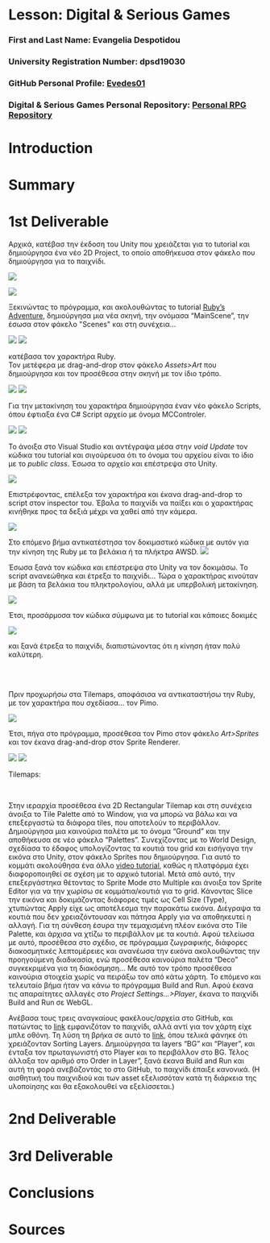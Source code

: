 # Lesson: Digital & Serious Games

### First and Last Name: Evangelia Despotidou
### University Registration Number: dpsd19030
### GitHub Personal Profile: [Evedes01](https://github.com/Evedes01)
### Digital & Serious Games Personal Repository: [Personal RPG Repository](https://github.com/Evedes01/Role-Playing-Game)

# Introduction

# Summary


# 1st Deliverable
Αρχικά, κατέβασ την έκδοση του Unity που χρειάζεται για το tutorial και δημιούργησα ένα νέο 2D Project, το οποίο αποθήκευσα στον φάκελο που δημιούργησα για το παιχνίδι.

![](Report_materials/img1.PNG)

![](Report_materials/img2.PNG)

Ξεκινώντας το πρόγραμμα, και ακολουθώντας το tutorial [Ruby’s Adventure]( https://learn.unity.com/tutorial/main-character-and-first-script?uv=2020.3&projectId=5c6166dbedbc2a0021b1bc7c), δημιούργησα μια νέα σκηνή, την ονόμασα “MainScene”, την έσωσα στον φάκελο "Scenes" και στη συνέχεια... 
 
![](Report_materials/1.png) ![](Report_materials/2.png)

κατέβασα τον χαρακτήρα Ruby.<br>
Τον μετέφερα με drag-and-drop στον φάκελο _Assets>Art_ που δημιούργησα και τον προσέθεσα στην σκηνή με τον ίδιο τρόπο.

![](Report_materials/3.png) ![](Report_materials/4.png)

Για την μετακίνηση του χαρακτήρα δημιούργησα έναν νέο φάκελο Scripts, όπου έφτιαξα ένα C# Script αρχείο με όνομα MCControler.

![](Report_materials/5.png) ![](Report_materials/6.png)

Το άνοιξα στο Visual Studio και αντέγραψα μέσα στην _void Update_ τον κώδικα του tutorial και σιγούρευσα ότι το όνομα του αρχείου είναι το ίδιο με το _public class_. Έσωσα το αρχείο και επέστρεψα στο Unity.

![](Report_materials/code.png)

Επιστρέφοντας, επέλεξα τον χαρακτήρα και έκανα drag-and-drop το script στον inspector του. Έβαλα το παιχνίδι να παίξει και ο χαρακτήρας κινήθηκε προς τα δεξιά μέχρι να χαθεί από την κάμερα.

![](Report_materials/7.png)

Στο επόμενο βήμα αντικατέστησα τον δοκιμαστικό κώδικα με αυτόν για την κίνηση της Ruby με τα βελάκια ή τα πλήκτρα AWSD. 
![](Report_materials/code2.PNG)

Έσωσα ξανά τον κώδικα και επέστρεψα στο Unity να τον δοκιμάσω. Το script ανανεώθηκα και έτρεξα το παιχνίδι… Τώρα ο χαρακτήρας κινούταν με βάση τα βελάκια του πληκτρολογίου, αλλά με υπερβολική μετακίνηση.

![](Report_materials/play1.PNG)

Έτσι, προσάρμοσα τον κώδικα σύμφωνα με το tutorial και κάποιες δοκιμές

![](Report_materials/code3.PNG)

και ξανά έτρεξα το παιχνίδι, διαπιστώνοντας ότι η κίνηση ήταν πολύ καλύτερη.

<br>
<br>

Πριν προχωρήσω στα Tilemaps, αποφάσισα να αντικαταστήσω την Ruby, με τον χαρακτήρα που σχεδίασα... τον Pimo.

![](Report_materials/MCsketch.png)

Έτσι, πήγα στο πρόγραμμα, προσέθεσα τον Pimo στον φάκελο _Art>Sprites_ και τον έκανα drag-and-drop στον Sprite Renderer.

![](Report_materials/charChange.PNG) ![](Report_materials/charChange2.png)

Tilemaps:

<br>

Στην ιεραρχία προσέθεσα ένα 2D Rectangular Tilemap και στη συνέχεια άνοιξα το Tile Palette από το Window, για να μπορώ να βάλω και να επεξεργαστώ τα διάφορα tiles, που αποτελούν το περιβάλλον. Δημιούργησα μια καινούρια παλέτα με το όνομα “Ground” και την αποθήκευσα σε νέο φάκελο “Palettes”. 
Συνεχίζοντας με το World Design, σχεδίασα το έδαφος υπολογίζοντας τα κουτιά του grid και εισήγαγα την εικόνα στο Unity, στον φάκελο Sprites που δημιούργησα. 
Για αυτό το κομμάτι ακολούθησα ένα άλλο [video tutorial]( https://www.youtube.com/watch?v=DTp5zi8_u1U&ab_channel=Velvary), καθώς η πλατφόρμα έχει διαφοροποιηθεί σε σχέση με το αρχικό tutorial.
Μετά από αυτό, την επεξεργάστηκα θέτοντας το Sprite Mode στο Multiple και άνοιξα τον Sprite Editor για να την χωρίσω σε κομμάτια/κουτιά για το grid. Κάνοντας Slice την εικόνα και δοκιμάζοντας διάφορες τιμές ως Cell Size (Type), χτυπώντας Apply είχε ως αποτέλεσμα την παρακάτω εικόνα. Διέγραψα τα κουτιά που δεν χρειαζόντουσαν και πάτησα Apply για να αποθηκευτεί η αλλαγή.
Για τη σύνθεση έσυρα την τεμαχισμένη πλέον εικόνα στο Tile Palette, και άρχισα να χτίζω το περιβάλλον με τα κουτιά. Αφού τελείωσα με αυτό, προσέθεσα στο σχέδιο, σε πρόγραμμα ζωγραφικής, διάφορες διακοσμητικές λεπτομέρειες και ανανέωσα την εικόνα ακολουθώντας την προηγούμενη διαδικασία, ενώ προσέθεσα καινούρια παλέτα “Deco” συγκεκριμένα για τη διακόσμηση… Με αυτό τον τρόπο προσέθεσα καινούρια στοιχεία χωρίς να πειράξω τον από κάτω χάρτη.
Το επόμενο και τελευταίο βήμα ήταν να κάνω το πρόγραμμα Build and Run.
Αφού έκανα τις απαραίτητες αλλαγές στο _Project Settings…>Player_, έκανα το παιχνίδι Build and Run σε WebGL.

Ανέβασα τους τρεις αναγκαίους φακέλους/αρχεία στο GitHub, και πατώντας το [link](https://evedes01.github.io/Role-Playing-Game/) εμφανιζόταν το παιχνίδι, αλλά αντί για τον χάρτη είχε μπλε οθόνη.
Τη λύση τη βρήκα σε αυτό το [link]( https://forum.unity.com/threads/webgl-build-gives-a-blue-screen.914222/), όπου τελικά φάνηκε ότι χρειάζονταν Sorting Layers. Δημιούργησα τα layers “BG” και “Player”, και ένταξα τον πρωταγωνιστή στο Player και το περιβάλλον στο BG. Τέλος άλλαξα τον αριθμό στο Order in Layer”, ξανά έκανα Build and Run και αυτή τη φορά ανεβάζοντάς το στο GitHub, το παιχνίδι έπαιξε κανονικά.
(Η αισθητική του παιχνιδιού και των asset εξελισσόταν κατά τη διάρκεια της υλοποίησης και θα εξακολουθεί να εξελίσσεται.)



# 2nd Deliverable


# 3rd Deliverable 


# Conclusions


# Sources
